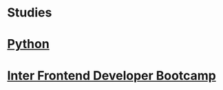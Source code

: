 # Studies

# [Python](https://github.com/Electrospherex/Studies/tree/master/Python)

# [Inter Frontend Developer Bootcamp](https://github.com/Electrospherex/Studies/tree/master/Bootcamp)
